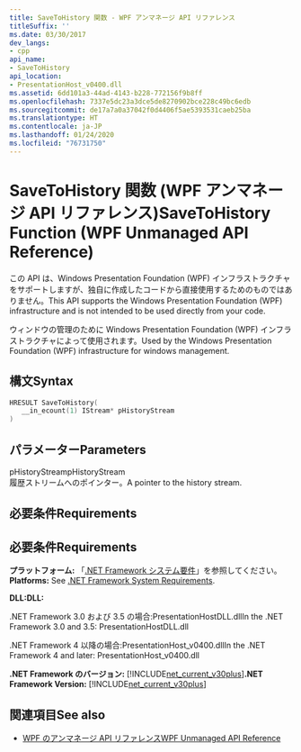 ```yaml
---
title: SaveToHistory 関数 - WPF アンマネージ API リファレンス
titleSuffix: ''
ms.date: 03/30/2017
dev_langs:
- cpp
api_name:
- SaveToHistory
api_location:
- PresentationHost_v0400.dll
ms.assetid: 6dd101a3-44ad-4143-b228-772156f9b8ff
ms.openlocfilehash: 7337e5dc23a3dce5de8270902bce228c49bc6edb
ms.sourcegitcommit: de17a7a0a37042f0d4406f5ae5393531caeb25ba
ms.translationtype: HT
ms.contentlocale: ja-JP
ms.lasthandoff: 01/24/2020
ms.locfileid: "76731750"
---
```

# <a name="savetohistory-function-wpf-unmanaged-api-reference"></a><span data-ttu-id="134ef-102">SaveToHistory 関数 (WPF アンマネージ API リファレンス)</span><span class="sxs-lookup"><span data-stu-id="134ef-102">SaveToHistory Function (WPF Unmanaged API Reference)</span></span>
<span data-ttu-id="134ef-103">この API は、Windows Presentation Foundation (WPF) インフラストラクチャをサポートしますが、独自に作成したコードから直接使用するためのものではありません。</span><span class="sxs-lookup"><span data-stu-id="134ef-103">This API supports the Windows Presentation Foundation (WPF) infrastructure and is not intended to be used directly from your code.</span></span>  
  
 <span data-ttu-id="134ef-104">ウィンドウの管理のために Windows Presentation Foundation (WPF) インフラストラクチャによって使用されます。</span><span class="sxs-lookup"><span data-stu-id="134ef-104">Used by the Windows Presentation Foundation (WPF) infrastructure for windows management.</span></span>  
  
## <a name="syntax"></a><span data-ttu-id="134ef-105">構文</span><span class="sxs-lookup"><span data-stu-id="134ef-105">Syntax</span></span>  
  
```cpp  
HRESULT SaveToHistory(  
   __in_ecount(1) IStream* pHistoryStream  
)  
```  
  
## <a name="parameters"></a><span data-ttu-id="134ef-106">パラメーター</span><span class="sxs-lookup"><span data-stu-id="134ef-106">Parameters</span></span>  
 <span data-ttu-id="134ef-107">pHistoryStream</span><span class="sxs-lookup"><span data-stu-id="134ef-107">pHistoryStream</span></span>  
 <span data-ttu-id="134ef-108">履歴ストリームへのポインター。</span><span class="sxs-lookup"><span data-stu-id="134ef-108">A pointer to the history stream.</span></span>  
  
## <a name="requirements"></a><span data-ttu-id="134ef-109">必要条件</span><span class="sxs-lookup"><span data-stu-id="134ef-109">Requirements</span></span>  
  
## <a name="requirements"></a><span data-ttu-id="134ef-110">必要条件</span><span class="sxs-lookup"><span data-stu-id="134ef-110">Requirements</span></span>  
 <span data-ttu-id="134ef-111">**プラットフォーム:** 「[.NET Framework システム要件](../../get-started/system-requirements.md)」を参照してください。</span><span class="sxs-lookup"><span data-stu-id="134ef-111">**Platforms:** See [.NET Framework System Requirements](../../get-started/system-requirements.md).</span></span>  
  
 <span data-ttu-id="134ef-112">**DLL:**</span><span class="sxs-lookup"><span data-stu-id="134ef-112">**DLL:**</span></span>  
  
 <span data-ttu-id="134ef-113">.NET Framework 3.0 および 3.5 の場合:PresentationHostDLL.dll</span><span class="sxs-lookup"><span data-stu-id="134ef-113">In the .NET Framework 3.0 and 3.5: PresentationHostDLL.dll</span></span>  
  
 <span data-ttu-id="134ef-114">.NET Framework 4 以降の場合:PresentationHost_v0400.dll</span><span class="sxs-lookup"><span data-stu-id="134ef-114">In the .NET Framework 4 and later: PresentationHost_v0400.dll</span></span>  
  
 <span data-ttu-id="134ef-115">**.NET Framework のバージョン:** [!INCLUDE[net_current_v30plus](../../../../includes/net-current-v30plus-md.md)]</span><span class="sxs-lookup"><span data-stu-id="134ef-115">**.NET Framework Version:** [!INCLUDE[net_current_v30plus](../../../../includes/net-current-v30plus-md.md)]</span></span>  
  
## <a name="see-also"></a><span data-ttu-id="134ef-116">関連項目</span><span class="sxs-lookup"><span data-stu-id="134ef-116">See also</span></span>

- [<span data-ttu-id="134ef-117">WPF のアンマネージ API リファレンス</span><span class="sxs-lookup"><span data-stu-id="134ef-117">WPF Unmanaged API Reference</span></span>](wpf-unmanaged-api-reference.md)

